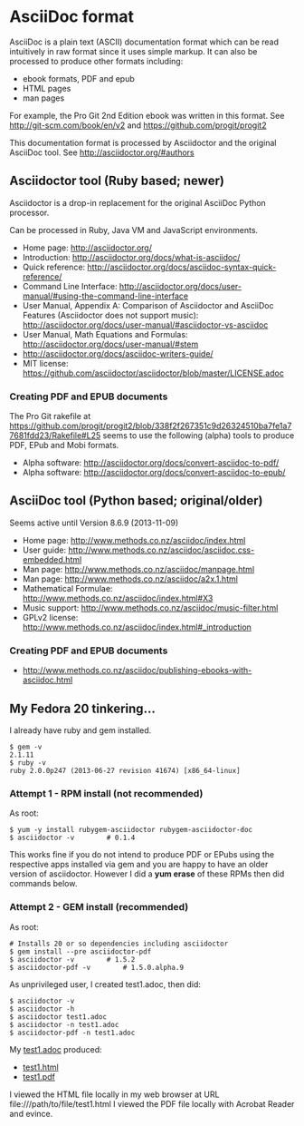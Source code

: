 # AsciiDoc format

AsciiDoc is a plain text (ASCII) documentation format which can be read
intuitively in raw format since it uses simple markup. It can also be
processed to produce other formats including:
- ebook formats, PDF and epub
- HTML pages
- man pages

For example, the Pro Git 2nd Edition ebook was written in this format.
See http://git-scm.com/book/en/v2 and https://github.com/progit/progit2

This documentation format is processed by Asciidoctor and the original
AsciiDoc tool. See http://asciidoctor.org/#authors

## Asciidoctor tool (Ruby based; newer)

Asciidoctor is a drop-in replacement for the original AsciiDoc Python
processor.

Can be processed in Ruby, Java VM and JavaScript environments.

- Home page: http://asciidoctor.org/
- Introduction: http://asciidoctor.org/docs/what-is-asciidoc/
- Quick reference: http://asciidoctor.org/docs/asciidoc-syntax-quick-reference/
- Command Line Interface: http://asciidoctor.org/docs/user-manual/#using-the-command-line-interface
- User Manual, Appendix A: Comparison of Asciidoctor and AsciiDoc
  Features (Asciidoctor does not support music):
  http://asciidoctor.org/docs/user-manual/#asciidoctor-vs-asciidoc
- User Manual, Math Equations and Formulas: http://asciidoctor.org/docs/user-manual/#stem
- http://asciidoctor.org/docs/asciidoc-writers-guide/
- MIT license: https://github.com/asciidoctor/asciidoctor/blob/master/LICENSE.adoc

### Creating PDF and EPUB documents

The Pro Git rakefile at
https://github.com/progit/progit2/blob/338f2f267351c9d26324510ba7fe1a77681fdd23/Rakefile#L25
seems to use the following (alpha) tools to produce PDF, EPub and Mobi formats.

- Alpha software: http://asciidoctor.org/docs/convert-asciidoc-to-pdf/
- Alpha software: http://asciidoctor.org/docs/convert-asciidoc-to-epub/

## AsciiDoc tool (Python based; original/older)

Seems active until Version 8.6.9 (2013-11-09)

- Home page: http://www.methods.co.nz/asciidoc/index.html
- User guide: http://www.methods.co.nz/asciidoc/asciidoc.css-embedded.html
- Man page: http://www.methods.co.nz/asciidoc/manpage.html
- Man page: http://www.methods.co.nz/asciidoc/a2x.1.html
- Mathematical Formulae: http://www.methods.co.nz/asciidoc/index.html#X3
- Music support: http://www.methods.co.nz/asciidoc/music-filter.html
- GPLv2 license: http://www.methods.co.nz/asciidoc/index.html#_introduction

### Creating PDF and EPUB documents

- http://www.methods.co.nz/asciidoc/publishing-ebooks-with-asciidoc.html


## My Fedora 20 tinkering...

I already have ruby and gem installed.

```
$ gem -v
2.1.11
$ ruby -v
ruby 2.0.0p247 (2013-06-27 revision 41674) [x86_64-linux]
```

### Attempt 1 - RPM install (not recommended)

As root:
```
$ yum -y install rubygem-asciidoctor rubygem-asciidoctor-doc
$ asciidoctor -v		# 0.1.4
```

This works fine if you do not intend to produce PDF or EPubs using
the respective apps installed via gem and you are happy to have an
older version of asciidoctor. However I did a __yum erase__ of these
RPMs then did commands below.

### Attempt 2 - GEM install (recommended)

As root:
```
# Installs 20 or so dependencies including asciidoctor
$ gem install --pre asciidoctor-pdf
$ asciidoctor -v		# 1.5.2
$ asciidoctor-pdf -v		# 1.5.0.alpha.9

```

As unprivileged user, I created test1.adoc, then did:
```
$ asciidoctor -v
$ asciidoctor -h
$ asciidoctor test1.adoc
$ asciidoctor -n test1.adoc
$ asciidoctor-pdf -n test1.adoc
```

My [test1.adoc](https://raw.githubusercontent.com/grantj-re3/HandyIctDoco/master/doco-systems/test1.adoc)
produced:
- [test1.html](test1.html)
- [test1.pdf](test1.pdf)

I viewed the HTML file locally in my web browser at URL file:///path/to/file/test1.html 
I viewed the PDF file locally with Acrobat Reader and evince.

